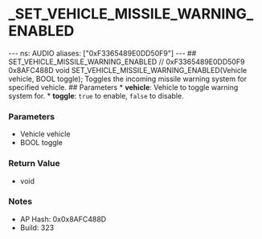 # _SET_VEHICLE_MISSILE_WARNING_ENABLED

--- ns: AUDIO aliases: ["0xF3365489E0DD50F9"] --- ## SET_VEHICLE_MISSILE_WARNING_ENABLED  // 0xF3365489E0DD50F9 0x8AFC488D void SET_VEHICLE_MISSILE_WARNING_ENABLED(Vehicle vehicle, BOOL toggle);  Toggles the incoming missile warning system for specified vehicle.  ## Parameters * **vehicle**: Vehicle to toggle warning system for. * **toggle**: `true` to enable, `false` to disable.

### Parameters
* Vehicle vehicle
* BOOL toggle

### Return Value
* void

### Notes
* AP Hash: 0x0x8AFC488D
* Build: 323

